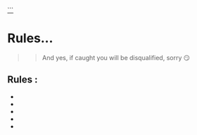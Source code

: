 ﻿[```](index.html)

# Rules... 

> >And yes, if caught you will be disqualified, sorry 😏

## Rules :
*
*
*
*
*
```
